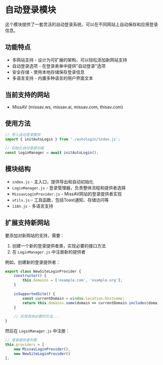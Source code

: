 # 自动登录模块

这个模块提供了一套灵活的自动登录系统，可以在不同网站上自动保存和应用登录信息。

## 功能特点

- 多网站支持 - 设计为可扩展的架构，可以轻松添加新网站支持
- 自动登录选项 - 在登录表单中提供"自动登录"选项
- 安全存储 - 使用本地存储保存登录信息
- 多语言支持 - 内置多种语言的用户界面文本

## 当前支持的网站

- MissAV (missav.ws, missav.ai, missav.com, thisav.com)

## 使用方法

```javascript
// 导入自动登录模块
import { initAutoLogin } from './autologin/index.js';

// 初始化自动登录功能
const loginManager = await initAutoLogin();
```

## 模块结构

- `index.js` - 主入口，提供导出和自动初始化
- `LoginManager.js` - 登录管理器，负责整体流程和提供者选择
- `MissavLoginProvider.js` - MissAV网站的登录提供者实现
- `utils.js` - 工具函数，包括Toast通知、存储访问等
- `i18n.js` - 多语言支持

## 扩展支持新网站

要添加对新网站的支持，需要：

1. 创建一个新的登录提供者类，实现必要的接口方法
2. 在 `LoginManager.js` 中注册新的提供者

例如，创建新的登录提供者：

```javascript
export class NewSiteLoginProvider {
    constructor() {
        this.domains = ['example.com', 'example.org'];
    }
    
    isSupportedSite() {
        const currentDomain = window.location.hostname;
        return this.domains.some(domain => currentDomain.includes(domain));
    }
    
    // 实现其他必要的方法...
}
```

然后在 `LoginManager.js` 中注册：

```javascript
// 登录提供者列表
this.providers = [
    new MissavLoginProvider(),
    new NewSiteLoginProvider()
];
``` 